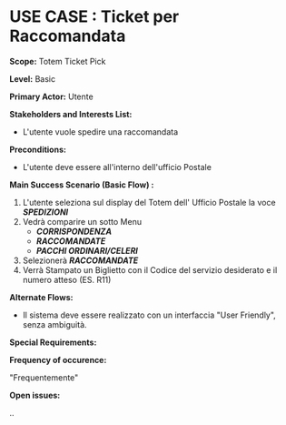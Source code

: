 # USE CASE : Ticket per Raccomandata

**Scope:** Totem Ticket Pick

**Level:** Basic

**Primary Actor:** Utente

**Stakeholders and Interests List:** 
  
  * L'utente vuole spedire una raccomandata

**Preconditions:** 

  * L'utente deve essere all'interno dell'ufficio Postale

**Main Success Scenario (Basic Flow) :**

  1. L'utente seleziona sul display  del Totem dell' Ufficio Postale la voce **_SPEDIZIONI_** 
  2. Vedrà comparire un sotto Menu
      * **_CORRISPONDENZA_**
      * **_RACCOMANDATE_**
      * **_PACCHI ORDINARI/CELERI_**
  3. Selezionerà **_RACCOMANDATE_**
  4. Verrà Stampato un Biglietto con il Codice del servizio desiderato e il numero atteso (ES. R11)
      
**Alternate Flows:**

* Il sistema deve essere realizzato con un interfaccia "User Friendly", senza ambiguità.


**Special Requirements:**

**Frequency of occurence:**

  "Frequentemente"

**Open issues:** 

..




